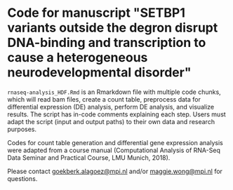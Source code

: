 # Code for manuscript "SETBP1 variants outside the degron disrupt DNA-binding and transcription to cause a heterogeneous neurodevelopmental disorder"

`rnaseq-analysis_HDF.Rmd` is an Rmarkdown file with multiple code chunks, which will read bam files, create a count table, preprocess data for differential expression (DE) analysis, perform DE analysis, and visualize results. The script has in-code comments explaining each step. Users must adapt the script (input and output paths) to their own data and research purposes.

Codes for count table generation and differential gene expression analysis were adapted from a course manual (Computational Analysis of RNA-Seq Data Seminar and Practical Course, LMU Munich, 2018).

Please contact goekberk.alagoez@mpi.nl and/or maggie.wong@mpi.nl for questions.
